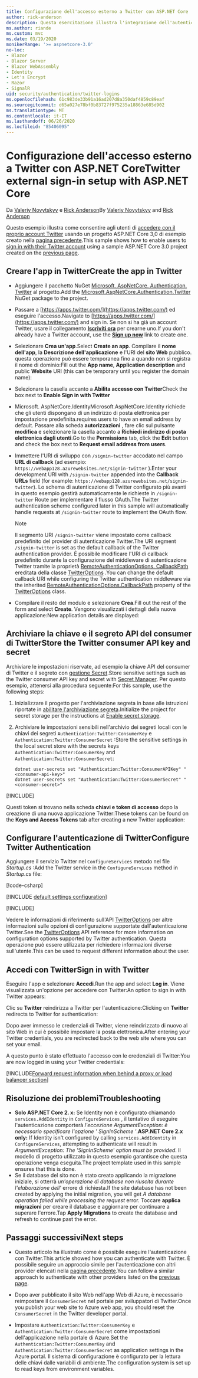 ```yaml
---
title: Configurazione dell'accesso esterno a Twitter con ASP.NET Core
author: rick-anderson
description: Questa esercitazione illustra l'integrazione dell'autenticazione utente dell'account Twitter in un'app ASP.NET Core esistente.
ms.author: riande
ms.custom: mvc
ms.date: 03/19/2020
monikerRange: '>= aspnetcore-3.0'
no-loc:
- Blazor
- Blazor Server
- Blazor WebAssembly
- Identity
- Let's Encrypt
- Razor
- SignalR
uid: security/authentication/twitter-logins
ms.openlocfilehash: 61c983de33b91a16ad207d8a350daf4859c89eaf
ms.sourcegitcommit: d65a027e78bf0b83727f975235a18863e685d902
ms.translationtype: MT
ms.contentlocale: it-IT
ms.lasthandoff: 06/26/2020
ms.locfileid: "85406095"
---
```

# <a name="twitter-external-sign-in-setup-with-aspnet-core"></a><span data-ttu-id="d45eb-103">Configurazione dell'accesso esterno a Twitter con ASP.NET Core</span><span class="sxs-lookup"><span data-stu-id="d45eb-103">Twitter external sign-in setup with ASP.NET Core</span></span>

<span data-ttu-id="d45eb-104">Da [Valeriy Novytskyy](https://github.com/01binary) e [Rick Anderson](https://twitter.com/RickAndMSFT)</span><span class="sxs-lookup"><span data-stu-id="d45eb-104">By [Valeriy Novytskyy](https://github.com/01binary) and [Rick Anderson](https://twitter.com/RickAndMSFT)</span></span>

<span data-ttu-id="d45eb-105">Questo esempio illustra come consentire agli utenti di [accedere con il proprio account Twitter](https://dev.twitter.com/web/sign-in/desktop-browser) usando un progetto ASP.NET Core 3,0 di esempio creato nella [pagina precedente](xref:security/authentication/social/index).</span><span class="sxs-lookup"><span data-stu-id="d45eb-105">This sample shows how to enable users to [sign in with their Twitter account](https://dev.twitter.com/web/sign-in/desktop-browser) using a sample ASP.NET Core 3.0 project created on the [previous page](xref:security/authentication/social/index).</span></span>

## <a name="create-the-app-in-twitter"></a><span data-ttu-id="d45eb-106">Creare l'app in Twitter</span><span class="sxs-lookup"><span data-stu-id="d45eb-106">Create the app in Twitter</span></span>

* <span data-ttu-id="d45eb-107">Aggiungere il pacchetto NuGet [Microsoft. AspNetCore. Authentication. Twitter](https://www.nuget.org/packages/Microsoft.AspNetCore.Authentication.Twitter/3.0.0) al progetto.</span><span class="sxs-lookup"><span data-stu-id="d45eb-107">Add the [Microsoft.AspNetCore.Authentication.Twitter](https://www.nuget.org/packages/Microsoft.AspNetCore.Authentication.Twitter/3.0.0) NuGet package to the project.</span></span>

* <span data-ttu-id="d45eb-108">Passare a [https://apps.twitter.com/](https://apps.twitter.com/) ed eseguire l'accesso.</span><span class="sxs-lookup"><span data-stu-id="d45eb-108">Navigate to [https://apps.twitter.com/](https://apps.twitter.com/) and sign in.</span></span> <span data-ttu-id="d45eb-109">Se non si ha già un account Twitter, usare il collegamento **[Iscriviti ora](https://twitter.com/signup)** per crearne uno.</span><span class="sxs-lookup"><span data-stu-id="d45eb-109">If you don't already have a Twitter account, use the **[Sign up now](https://twitter.com/signup)** link to create one.</span></span>

* <span data-ttu-id="d45eb-110">Selezionare **Crea un'app**.</span><span class="sxs-lookup"><span data-stu-id="d45eb-110">Select **Create an app**.</span></span> <span data-ttu-id="d45eb-111">Compilare il **nome dell'app**, la **Descrizione dell'applicazione** e l'URI del **sito Web** pubblico. questa operazione può essere temporanea fino a quando non si registra il nome di dominio:</span><span class="sxs-lookup"><span data-stu-id="d45eb-111">Fill out the **App name**, **Application description** and public **Website** URI (this can be temporary until you register the domain name):</span></span>

* <span data-ttu-id="d45eb-112">Selezionare la casella accanto a **Abilita accesso con Twitter**</span><span class="sxs-lookup"><span data-stu-id="d45eb-112">Check the box next to **Enable Sign in with Twitter**</span></span>

* <span data-ttu-id="d45eb-113">Microsoft. AspNetCore.Identity</span><span class="sxs-lookup"><span data-stu-id="d45eb-113">Microsoft.AspNetCore.Identity</span></span> <span data-ttu-id="d45eb-114">richiede che gli utenti dispongano di un indirizzo di posta elettronica per impostazione predefinita.</span><span class="sxs-lookup"><span data-stu-id="d45eb-114">requires users to have an email address by default.</span></span> <span data-ttu-id="d45eb-115">Passare alla scheda **autorizzazioni** , fare clic sul pulsante **modifica** e selezionare la casella accanto a **Richiedi indirizzo di posta elettronica dagli utenti**.</span><span class="sxs-lookup"><span data-stu-id="d45eb-115">Go to the **Permissions** tab, click the **Edit** button and check the box next to **Request email address from users**.</span></span>

* <span data-ttu-id="d45eb-116">Immettere l'URI di sviluppo con `/signin-twitter` accodato nel campo **URL di callback** (ad esempio: `https://webapp128.azurewebsites.net/signin-twitter` ).</span><span class="sxs-lookup"><span data-stu-id="d45eb-116">Enter your development URI with `/signin-twitter` appended into the **Callback URLs** field (for example: `https://webapp128.azurewebsites.net/signin-twitter`).</span></span> <span data-ttu-id="d45eb-117">Lo schema di autenticazione di Twitter configurato più avanti in questo esempio gestirà automaticamente le richieste in `/signin-twitter` Route per implementare il flusso OAuth.</span><span class="sxs-lookup"><span data-stu-id="d45eb-117">The Twitter authentication scheme configured later in this sample will automatically handle requests at `/signin-twitter` route to implement the OAuth flow.</span></span>

  > [!NOTE]
  > <span data-ttu-id="d45eb-118">Il segmento URI `/signin-twitter` viene impostato come callback predefinito del provider di autenticazione Twitter.</span><span class="sxs-lookup"><span data-stu-id="d45eb-118">The URI segment `/signin-twitter` is set as the default callback of the Twitter authentication provider.</span></span> <span data-ttu-id="d45eb-119">È possibile modificare l'URI di callback predefinito durante la configurazione del middleware di autenticazione Twitter tramite la proprietà [RemoteAuthenticationOptions. CallbackPath](/dotnet/api/microsoft.aspnetcore.authentication.remoteauthenticationoptions.callbackpath) ereditata della classe [TwitterOptions](/dotnet/api/microsoft.aspnetcore.authentication.twitter.twitteroptions) .</span><span class="sxs-lookup"><span data-stu-id="d45eb-119">You can change the default callback URI while configuring the Twitter authentication middleware via the inherited [RemoteAuthenticationOptions.CallbackPath](/dotnet/api/microsoft.aspnetcore.authentication.remoteauthenticationoptions.callbackpath) property of the [TwitterOptions](/dotnet/api/microsoft.aspnetcore.authentication.twitter.twitteroptions) class.</span></span>

* <span data-ttu-id="d45eb-120">Compilare il resto del modulo e selezionare **Crea**.</span><span class="sxs-lookup"><span data-stu-id="d45eb-120">Fill out the rest of the form and select **Create**.</span></span> <span data-ttu-id="d45eb-121">Vengono visualizzati i dettagli della nuova applicazione:</span><span class="sxs-lookup"><span data-stu-id="d45eb-121">New application details are displayed:</span></span>

## <a name="store-the-twitter-consumer-api-key-and-secret"></a><span data-ttu-id="d45eb-122">Archiviare la chiave e il segreto API del consumer di Twitter</span><span class="sxs-lookup"><span data-stu-id="d45eb-122">Store the Twitter consumer API key and secret</span></span>

<span data-ttu-id="d45eb-123">Archiviare le impostazioni riservate, ad esempio la chiave API del consumer di Twitter e il segreto con [gestione Secret](xref:security/app-secrets).</span><span class="sxs-lookup"><span data-stu-id="d45eb-123">Store sensitive settings such as the Twitter consumer API key and secret with [Secret Manager](xref:security/app-secrets).</span></span> <span data-ttu-id="d45eb-124">Per questo esempio, attenersi alla procedura seguente:</span><span class="sxs-lookup"><span data-stu-id="d45eb-124">For this sample, use the following steps:</span></span>

1. <span data-ttu-id="d45eb-125">Inizializzare il progetto per l'archiviazione segreta in base alle istruzioni riportate in [abilitare l'archiviazione segreta](xref:security/app-secrets#enable-secret-storage).</span><span class="sxs-lookup"><span data-stu-id="d45eb-125">Initialize the project for secret storage per the instructions at [Enable secret storage](xref:security/app-secrets#enable-secret-storage).</span></span>
1. <span data-ttu-id="d45eb-126">Archiviare le impostazioni sensibili nell'archivio dei segreti locali con le chiavi dei segreti `Authentication:Twitter:ConsumerKey` e `Authentication:Twitter:ConsumerSecret` :</span><span class="sxs-lookup"><span data-stu-id="d45eb-126">Store the sensitive settings in the local secret store with the secrets keys `Authentication:Twitter:ConsumerKey` and `Authentication:Twitter:ConsumerSecret`:</span></span>

    ```dotnetcli
    dotnet user-secrets set "Authentication:Twitter:ConsumerAPIKey" "<consumer-api-key>"
    dotnet user-secrets set "Authentication:Twitter:ConsumerSecret" "<consumer-secret>"
    ```

[!INCLUDE[](~/includes/environmentVarableColon.md)]

<span data-ttu-id="d45eb-127">Questi token si trovano nella scheda **chiavi e token di accesso** dopo la creazione di una nuova applicazione Twitter:</span><span class="sxs-lookup"><span data-stu-id="d45eb-127">These tokens can be found on the **Keys and Access Tokens** tab after creating a new Twitter application:</span></span>

## <a name="configure-twitter-authentication"></a><span data-ttu-id="d45eb-128">Configurare l'autenticazione di Twitter</span><span class="sxs-lookup"><span data-stu-id="d45eb-128">Configure Twitter Authentication</span></span>

<span data-ttu-id="d45eb-129">Aggiungere il servizio Twitter nel `ConfigureServices` metodo nel file *Startup.cs* :</span><span class="sxs-lookup"><span data-stu-id="d45eb-129">Add the Twitter service in the `ConfigureServices` method in *Startup.cs* file:</span></span>

[!code-csharp[](~/security/authentication/social/social-code/3.x/StartupTwitter3x.cs?name=snippet&highlight=10-15)]

[!INCLUDE [default settings configuration](includes/default-settings.md)]

[!INCLUDE[](includes/chain-auth-providers.md)]

<span data-ttu-id="d45eb-130">Vedere le informazioni di riferimento sull'API [TwitterOptions](/dotnet/api/microsoft.aspnetcore.builder.twitteroptions) per altre informazioni sulle opzioni di configurazione supportate dall'autenticazione Twitter.</span><span class="sxs-lookup"><span data-stu-id="d45eb-130">See the [TwitterOptions](/dotnet/api/microsoft.aspnetcore.builder.twitteroptions) API reference for more information on configuration options supported by Twitter authentication.</span></span> <span data-ttu-id="d45eb-131">Questa operazione può essere utilizzata per richiedere informazioni diverse sull'utente.</span><span class="sxs-lookup"><span data-stu-id="d45eb-131">This can be used to request different information about the user.</span></span>

## <a name="sign-in-with-twitter"></a><span data-ttu-id="d45eb-132">Accedi con Twitter</span><span class="sxs-lookup"><span data-stu-id="d45eb-132">Sign in with Twitter</span></span>

<span data-ttu-id="d45eb-133">Eseguire l'app e selezionare **Accedi**.</span><span class="sxs-lookup"><span data-stu-id="d45eb-133">Run the app and select **Log in**.</span></span> <span data-ttu-id="d45eb-134">Viene visualizzata un'opzione per accedere con Twitter:</span><span class="sxs-lookup"><span data-stu-id="d45eb-134">An option to sign in with Twitter appears:</span></span>

<span data-ttu-id="d45eb-135">Clic su **Twitter** reindirizza a Twitter per l'autenticazione:</span><span class="sxs-lookup"><span data-stu-id="d45eb-135">Clicking on **Twitter** redirects to Twitter for authentication:</span></span>

<span data-ttu-id="d45eb-136">Dopo aver immesso le credenziali di Twitter, viene reindirizzato di nuovo al sito Web in cui è possibile impostare la posta elettronica.</span><span class="sxs-lookup"><span data-stu-id="d45eb-136">After entering your Twitter credentials, you are redirected back to the web site where you can set your email.</span></span>

<span data-ttu-id="d45eb-137">A questo punto è stato effettuato l'accesso con le credenziali di Twitter:</span><span class="sxs-lookup"><span data-stu-id="d45eb-137">You are now logged in using your Twitter credentials:</span></span>

[!INCLUDE[Forward request information when behind a proxy or load balancer section](includes/forwarded-headers-middleware.md)]

<!-- 
### React to cancel Authorize External sign-in
Twitter doesn't support AccessDeniedPath
Rather in the twitter setup, you can provide an External sign-in homepage. The external sign-in homepage doesn't support localhost. Tested with https://cors3.azurewebsites.net/ and that works.
-->

## <a name="troubleshooting"></a><span data-ttu-id="d45eb-138">Risoluzione dei problemi</span><span class="sxs-lookup"><span data-stu-id="d45eb-138">Troubleshooting</span></span>

* <span data-ttu-id="d45eb-139">**Solo ASP.NET Core 2. x:** Se Identity non è configurato chiamando `services.AddIdentity` in `ConfigureServices` , il tentativo di eseguire l'autenticazione comporterà *l'eccezione ArgumentException: è necessario specificare l'opzione ' SignInScheme '*.</span><span class="sxs-lookup"><span data-stu-id="d45eb-139">**ASP.NET Core 2.x only:** If Identity isn't configured by calling `services.AddIdentity` in `ConfigureServices`, attempting to authenticate will result in *ArgumentException: The 'SignInScheme' option must be provided*.</span></span> <span data-ttu-id="d45eb-140">Il modello di progetto utilizzato in questo esempio garantisce che questa operazione venga eseguita.</span><span class="sxs-lookup"><span data-stu-id="d45eb-140">The project template used in this sample ensures that this is done.</span></span>
* <span data-ttu-id="d45eb-141">Se il database del sito non è stato creato applicando la migrazione iniziale, si otterrà *un'operazione di database non riuscita durante l'elaborazione dell'* errore di richiesta.</span><span class="sxs-lookup"><span data-stu-id="d45eb-141">If the site database has not been created by applying the initial migration, you will get *A database operation failed while processing the request* error.</span></span> <span data-ttu-id="d45eb-142">Toccare **applica migrazioni** per creare il database e aggiornare per continuare a superare l'errore.</span><span class="sxs-lookup"><span data-stu-id="d45eb-142">Tap **Apply Migrations** to create the database and refresh to continue past the error.</span></span>

## <a name="next-steps"></a><span data-ttu-id="d45eb-143">Passaggi successivi</span><span class="sxs-lookup"><span data-stu-id="d45eb-143">Next steps</span></span>

* <span data-ttu-id="d45eb-144">Questo articolo ha illustrato come è possibile eseguire l'autenticazione con Twitter.</span><span class="sxs-lookup"><span data-stu-id="d45eb-144">This article showed how you can authenticate with Twitter.</span></span> <span data-ttu-id="d45eb-145">È possibile seguire un approccio simile per l'autenticazione con altri provider elencati nella [pagina precedente](xref:security/authentication/social/index).</span><span class="sxs-lookup"><span data-stu-id="d45eb-145">You can follow a similar approach to authenticate with other providers listed on the [previous page](xref:security/authentication/social/index).</span></span>

* <span data-ttu-id="d45eb-146">Dopo aver pubblicato il sito Web nell'app Web di Azure, è necessario reimpostare il `ConsumerSecret` nel portale per sviluppatori di Twitter.</span><span class="sxs-lookup"><span data-stu-id="d45eb-146">Once you publish your web site to Azure web app, you should reset the `ConsumerSecret` in the Twitter developer portal.</span></span>

* <span data-ttu-id="d45eb-147">Impostare `Authentication:Twitter:ConsumerKey` e `Authentication:Twitter:ConsumerSecret` come impostazioni dell'applicazione nella portale di Azure.</span><span class="sxs-lookup"><span data-stu-id="d45eb-147">Set the `Authentication:Twitter:ConsumerKey` and `Authentication:Twitter:ConsumerSecret` as application settings in the Azure portal.</span></span> <span data-ttu-id="d45eb-148">Il sistema di configurazione è configurato per la lettura delle chiavi dalle variabili di ambiente.</span><span class="sxs-lookup"><span data-stu-id="d45eb-148">The configuration system is set up to read keys from environment variables.</span></span>
